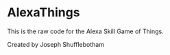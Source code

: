 # AlexaThings
This is the raw code for the Alexa Skill Game of Things.

Created by Joseph Shufflebotham
